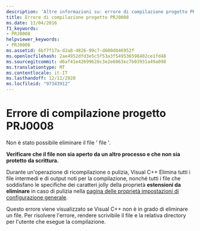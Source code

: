 ```yaml
---
description: 'Altre informazioni su: errore di compilazione progetto PRJ0008'
title: Errore di compilazione progetto PRJ0008
ms.date: 11/04/2016
f1_keywords:
- PRJ0008
helpviewer_keywords:
- PRJ0008
ms.assetid: 6bf7f17a-d2a8-4826-99c7-d600d846952f
ms.openlocfilehash: 2ae4952dfd3e5c5f53a3f549536598402ce1fd48
ms.sourcegitcommit: d6af41e42699628c3e2e6063ec7b03931a49a098
ms.translationtype: MT
ms.contentlocale: it-IT
ms.lasthandoff: 12/11/2020
ms.locfileid: "97343912"
---
```

# <a name="project-build-error-prj0008"></a>Errore di compilazione progetto PRJ0008

Non è stato possibile eliminare il file ' file '.

**Verificare che il file non sia aperto da un altro processo e che non sia protetto da scrittura.**

Durante un'operazione di ricompilazione o pulizia, Visual C++ Elimina tutti i file intermedi e di output noti per la compilazione, nonché tutti i file che soddisfano le specifiche dei caratteri jolly della proprietà **estensioni da eliminare** in caso di pulizia nella [pagina delle proprietà impostazioni di configurazione generale](../../build/reference/general-property-page-project.md).

Questo errore viene visualizzato se Visual C++ non è in grado di eliminare un file. Per risolvere l'errore, rendere scrivibile il file e la relativa directory per l'utente che esegue la compilazione.
